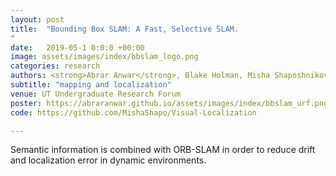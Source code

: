 ```yaml
---
layout: post
title:  "Bounding Box SLAM: A Fast, Selective SLAM.
"
date:   2019-05-1 0:0:0 +00:00
image: assets/images/index/bbslam_logo.png
categories: research
authors: <strong>Abrar Anwar</strong>, Blake Holman, Misha Shaposhnikov
subtitle: "mapping and localization"
venue: UT Undergraduate Research Forum
poster: https://abraranwar.github.io/assets/images/index/bbslam_urf.png
code: https://github.com/MishaShapo/Visual-Localization

---
```

Semantic information is combined with ORB-SLAM in order to reduce drift and localization error in dynamic environments.

